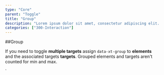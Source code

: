 ```yaml
---
type: "Core"
parent: "Toggle"
title: "Group"
description: "Lorem ipsum dolor sit amet, consectetur adipiscing elit. Nunc tempus laoreet leo sit amet iaculis."
categories: ["300-Interaction"]
---
```


##Group

If you need to toggle **multiple targets** assign `data-xt-group` to **elements** and the associated targets **targets**. Grouped elements and targets aren't counted for min and max.

<demo>
  <demovanilla src="inline/core/toggle/group">
  </demovanilla>
</demo>
`
